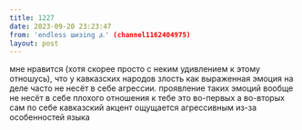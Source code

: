 ```yaml
---
title: 1227
date: 2023-09-20 23:23:47
from: 'endless шизing ⍼' (channel1162404975)
layout: post
---
```


мне нравится (хотя скорее просто с неким удивлением к этому отношусь), что у кавказских народов злость как выраженная эмоция на деле часто не несёт в себе агрессии. проявление таких эмоций вообще не несёт в себе плохого отношения к тебе
это во-первых
а во-вторых сам по себе кавказский акцент ощущается агрессивным из-за особенностей языка
